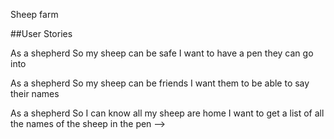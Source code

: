 Sheep farm


##User Stories

As a shepherd
So my sheep can be safe
I want to have a pen they can go into

As a shepherd
So my sheep can be friends
I want them to be able to say their names

As a shepherd
So I can know all my sheep are home
I want to get a list of all the names of the sheep in the pen -->
